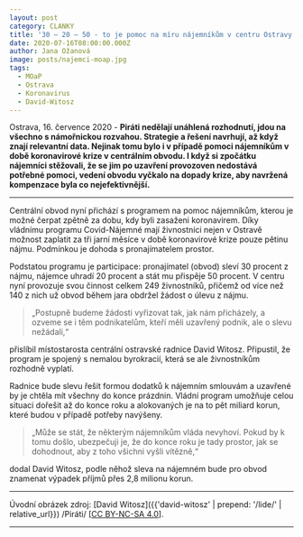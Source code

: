 ```yaml
---
layout: post
category: CLANKY
title: '30 – 20 – 50 - to je pomoc na míru nájemníkům v centru Ostravy'
date: 2020-07-16T08:00:00.000Z
author: Jana Ožanová
image: posts/najemci-moap.jpg
tags:
  - MOaP
  - Ostrava
  - Koronavirus
  - David-Witosz
---
```


Ostrava, 16. července 2020 - **Piráti nedělají unáhlená rozhodnutí, jdou na všechno s námořnickou rozvahou. Strategie a řešení navrhují, až když znají relevantní data. Nejinak tomu bylo i v případě pomoci nájemníkům v době koronavirové krize v centrálním obvodu. I když si zpočátku nájemníci stěžovali, že se jim po uzavření provozoven nedostává potřebné pomoci, vedení obvodu vyčkalo na dopady krize, aby navržená kompenzace byla co nejefektivnější.**

<hr />

Centrální obvod nyní přichází s programem na pomoc nájemníkům, kterou je možné čerpat zpětně za dobu, kdy byli zasaženi koronavirem. Díky vládnímu programu Covid-Nájemné mají živnostníci nejen v Ostravě možnost zaplatit za tři jarní měsíce v době koronavirové krize pouze pětinu nájmu. Podmínkou je dohoda s pronajímatelem prostor.

Podstatou programu je participace: pronajímatel (obvod) sleví 30 procent z nájmu, nájemce uhradí 20 procent a stát mu přispěje 50 procent. V centru nyní provozuje svou činnost celkem 249 živnostníků, přičemž od více než 140 z nich už obvod během jara obdržel žádost o úlevu z nájmu.

> „Postupně budeme žádosti vyřizovat tak, jak nám přicházely, a ozveme se i těm podnikatelům, kteří měli uzavřený podnik, ale o slevu nežádali,“

přislíbil místostarosta centrální ostravské radnice David Witosz. Připustil, že program je spojený s nemalou byrokracií, která se ale živnostníkům rozhodně vyplatí.

Radnice bude slevu řešit formou dodatků k nájemním smlouvám a uzavřené by je chtěla mít všechny do konce prázdnin. Vládní program umožňuje celou situaci dořešit až do konce roku a alokovaných je na to pět miliard korun, které budou v případě potřeby navýšeny.

> „Může se stát, že některým nájemníkům vláda nevyhoví. Pokud by k tomu došlo, ubezpečuji je, že do konce roku je tady prostor, jak se dohodnout, aby z toho všichni vyšli vítězně,“

dodal David Witosz, podle něhož sleva na nájemném bude pro obvod znamenat výpadek příjmů přes 2,8 milionu korun.

---
Úvodní obrázek zdroj: [David Witosz]({{'david-witosz' | prepend: '/lide/' | relative_url}}) /Piráti/ \[[CC BY-NC-SA 4.0](https://creativecommons.org/licenses/by-nc-sa/4.0/deed.cs)\].

- - -
